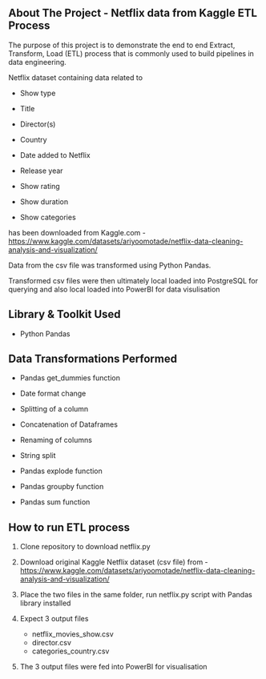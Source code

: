 <!-- ABOUT THE PROJECT -->
## About The Project - Netflix data from Kaggle ETL Process

The purpose of this project is to demonstrate the end to end Extract, Transform, Load (ETL) process that is commonly used to build pipelines in data engineering. 

Netflix dataset containing data related to 

-   Show type

-   Title

-   Director(s)

-   Country

-   Date added to Netflix

-   Release year

-   Show rating

-   Show duration

-   Show categories

has been downloaded from Kaggle.com - https://www.kaggle.com/datasets/ariyoomotade/netflix-data-cleaning-analysis-and-visualization/

Data from the csv file was transformed using Python Pandas. 

Transformed csv files were then ultimately local loaded into PostgreSQL for querying and also local loaded into PowerBI for data visulisation 

<!-- LIBRARY TOOLKIT -->
## Library & Toolkit Used

-   Python Pandas

<!-- TRANSFORMATION -->
## Data Transformations Performed

-   Pandas get_dummies function 

-   Date format change

-   Splitting of a column

-   Concatenation of Dataframes

-   Renaming of columns

-   String split

-   Pandas explode function

-   Pandas groupby function

-   Pandas sum function


<!-- VISULISATION -->
## How to run ETL process

1.  Clone repository to download netflix.py

2.  Download original Kaggle Netflix dataset (csv file) from - https://www.kaggle.com/datasets/ariyoomotade/netflix-data-cleaning-analysis-and-visualization/

3.  Place the two files in the same folder, run netflix.py script with Pandas library installed

4.  Expect 3 output files
    -   netflix_movies_show.csv
    -   director.csv
    -   categories_country.csv

5.  The 3 output files were fed into PowerBI for visualisation





